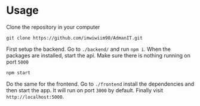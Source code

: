 # Usage

Clone the repository in your computer

```
git clone https://github.com/imwiwiim90/AdmanIT.git
```

First setup the backend. Go to `./backend/` and run `npm i`. When the packages are installed, start the api. Make sure there is nothing running on port `5000`

```
npm start
```

Do the same for the frontend. Go to `./frontend` install the dependencies and then start the app. It will run on port `3000` by default. Finally visit `http://localhost:5000`.